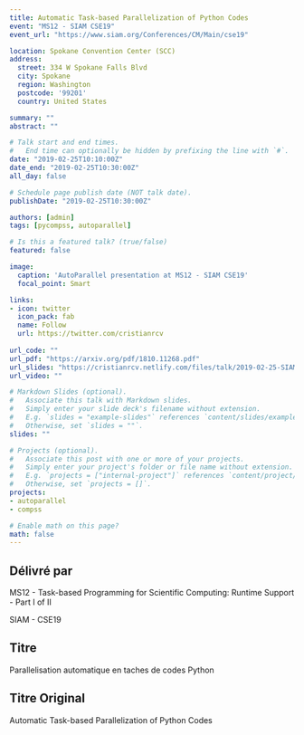 ```yaml
---
title: Automatic Task-based Parallelization of Python Codes
event: "MS12 - SIAM CSE19"
event_url: "https://www.siam.org/Conferences/CM/Main/cse19"

location: Spokane Convention Center (SCC)
address:
  street: 334 W Spokane Falls Blvd
  city: Spokane
  region: Washington
  postcode: '99201'
  country: United States

summary: ""
abstract: ""

# Talk start and end times.
#   End time can optionally be hidden by prefixing the line with `#`.
date: "2019-02-25T10:10:00Z"
date_end: "2019-02-25T10:30:00Z"
all_day: false

# Schedule page publish date (NOT talk date).
publishDate: "2019-02-25T10:30:00Z"

authors: [admin]
tags: [pycompss, autoparallel]

# Is this a featured talk? (true/false)
featured: false

image:
  caption: 'AutoParallel presentation at MS12 - SIAM CSE19'
  focal_point: Smart

links:
- icon: twitter
  icon_pack: fab
  name: Follow
  url: https://twitter.com/cristianrcv
  
url_code: ""
url_pdf: "https://arxiv.org/pdf/1810.11268.pdf"
url_slides: "https://cristianrcv.netlify.com/files/talk/2019-02-25-SIAMCSE19-autoparallel-presentation.pdf"
url_video: ""

# Markdown Slides (optional).
#   Associate this talk with Markdown slides.
#   Simply enter your slide deck's filename without extension.
#   E.g. `slides = "example-slides"` references `content/slides/example-slides.md`.
#   Otherwise, set `slides = ""`.
slides: ""

# Projects (optional).
#   Associate this post with one or more of your projects.
#   Simply enter your project's folder or file name without extension.
#   E.g. `projects = ["internal-project"]` references `content/project/deep-learning/index.md`.
#   Otherwise, set `projects = []`.
projects:
- autoparallel
- compss

# Enable math on this page?
math: false
---
```


<h2>Délivré par</h2>

<p>MS12 - Task-based Programming for Scientific Computing: Runtime Support - Part I of II</p>
<p>SIAM - CSE19</p>

<h2>Titre</h2>

Parallelisation automatique en taches de codes Python

<h2>Titre Original</h2>

Automatic Task-based Parallelization of Python Codes
